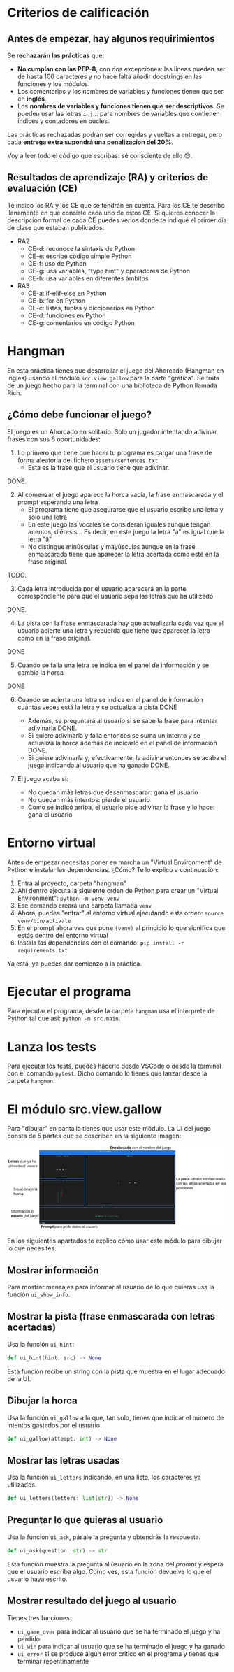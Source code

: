 # Criterios de calificación
## Antes de empezar, hay algunos requirimientos
Se **rechazarán las prácticas** que:

- **No cumplan con las PEP-8**, con dos excepciones: las líneas pueden ser de hasta 100 caracteres y no hace falta añadir docstrings en las funciones y los módulos.
- Los comentarios y los nombres de variables y funciones tienen que ser en **inglés**.
- Los **nombres de variables y funciones tienen que ser descriptivos**. Se pueden usar las letras `i`, `j`... para nombres de variables que contienen índices y contadores en bucles.

Las prácticas rechazadas podrán ser corregidas y vueltas a entregar, pero cada **entrega extra supondrá una penalizacion del 20%**.

Voy a leer todo el código que escribas: sé consciente de ello :sunglasses:.

## Resultados de aprendizaje (RA) y criterios de evaluación (CE)
Te indico los RA y los CE que se tendrán en cuenta. Para los CE te describo llanamente en qué consiste cada uno de estos CE. Si quieres conocer la descripción formal de cada CE puedes verlos donde te indiqué el primer día de clase que estaban publicados.

- RA2
  - CE-d: reconoce la sintaxis de Python
  - CE-e: escribe código simple Python
  - CE-f: uso de Python
  - CE-g: usa variables, "type hint" y operadores de Python
  - CE-h: usa variables en diferentes ámbitos
- RA3
  - CE-a: if-elif-else en Python
  - CE-b: for en Python
  - CE-c: listas, tuplas y diccionarios en Python
  - CE-d: funciones en Python
  - CE-g: comentarios en código Python

# Hangman
En esta práctica tienes que desarrollar el juego del Ahorcado (Hangman en inglés) usando el módulo `src.view.gallow` para la parte "gráfica". Se trata de un juego hecho para la terminal con una biblioteca de Python llamada Rich.

## ¿Cómo debe funcionar el juego?
El juego es un Ahorcado en solitario. Solo un jugador intentando adivinar frases con sus 6 oportunidades:

1. Lo primero que tiene que hacer tu programa es cargar una frase de forma aleatoria del fichero `assets/sentences.txt`
   - Esta es la frase que el usuario tiene que adivinar.

DONE.

2. Al comenzar el juego aparece la horca vacía, la frase enmascarada y el prompt esperando una letra
   - El programa tiene que asegurarse que el usuario escribe una letra y solo una letra
   - En este juego las vocales se consideran iguales aunque tengan acentos, diéresis... Es decir, en este juego la letra "a" es igual que la letra "ä"
   - No distingue minúsculas y mayúsculas aunque en la frase enmascarada tiene que aparecer la letra acertada como esté en la frase original.

TODO.

3. Cada letra introducida por el usuario aparecerá en la parte correspondiente para que el usuario sepa las letras que ha utilizado.

DONE.

4. La pista con la frase enmascarada hay que actualizarla cada vez que el usuario acierte una letra y recuerda que tiene que aparecer la letra como en la frase original.

DONE

5. Cuando se falla una letra se indica en el panel de información y se cambia la horca

DONE 

6. Cuando se acierta una letra se indica en el panel de información cuántas veces está la letra y se actualiza la pista DONE
   - Además, se preguntará al usuario si se sabe la frase para intentar adivinarla DONE.
   - Si quiere adivinarla y falla entonces se suma un intento y se actualiza la horca además de indicarlo en el panel de información DONE.
   - Si quiere adivinarla y, efectivamente, la adivina entonces se acaba el juego indicando al usuario que ha ganado DONE.


7. El juego acaba si:
   - No quedan más letras que desenmascarar: gana el usuario
   - No quedan más intentos: pierde el usuario
   - Como se indicó arriba, el usuario pide adivinar la frase y lo hace: gana el usuario

# Entorno virtual
Antes de empezar necesitas poner en marcha un "Virtual Environment" de Python e instalar las dependencias. ¿Cómo? Te lo explico a continuación:

1. Entra al proyecto, carpeta "hangman"
2. Ahí dentro ejecuta la siguiente orden de Python para crear un "Virtual Environment": `python -m venv venv`
3. Ese comando creará una carpeta llamada `venv`
4. Ahora, puedes "entrar" al entorno virtual ejecutando esta orden: `source venv/bin/activate`
5. En el prompt ahora ves que pone `(venv)` al principio lo que significa que estás dentro del entorno virtual
6. Instala las dependencias con el comando: `pip install -r requirements.txt`

Ya está, ya puedes dar comienzo a la práctica.

# Ejecutar el programa
Para ejecutar el programa, desde la carpeta `hangman` usa el intérprete de Python tal que así: `python -m src.main`.

# Lanza los tests
Para ejecutar los tests, puedes hacerlo desde VSCode o desde la terminal con el comando `pytest`. Dicho comando lo tienes que lanzar desde la carpeta `hangman`.

# El módulo src.view.gallow
Para "dibujar" en pantalla tienes que usar este módulo. La UI del juego consta de 5 partes que se describen en la siguiente imagen:

![Captura de pantalla de la UI del juego](img/captura_pantalla.png)

En los siguientes apartados te explico cómo usar este módulo para dibujar lo que necesites.

## Mostrar información
Para mostrar mensajes para informar al usuario de lo que quieras usa la función `ui_show_info`.

## Mostrar la pista (frase enmascarada con letras acertadas)
Usa la función `ui_hint`:

``` python
def ui_hint(hint: src) -> None
```

Esta función recibe un string con la pista que muestra en el lugar adecuado de la UI.

## Dibujar la horca
Usa la función `ui_gallow` a la que, tan solo, tienes que indicar el número de intentos gastados por el usuario.

``` python
def ui_gallow(attempt: int) -> None
```

## Mostrar las letras usadas
Usa la función `ui_letters` indicando, en una lista, los caracteres ya utilizados.

``` python
def ui_letters(letters: list[str]) -> None
```

## Preguntar lo que quieras al usuario
Usa la funcion `ui_ask`, pásale la pregunta y obtendrás la respuesta.

``` python
def ui_ask(question: str) -> str
```

Esta función muestra la pregunta al usuario en la zona del *prompt* y espera que el usuario escriba algo. Como ves, esta función devuelve lo que el usuario haya escrito.

## Mostrar resultado del juego al usuario
Tienes tres funciones:

- `ui_game_over` para indicar al usuario que se ha terminado el juego y ha perdido
- `ui_win` para indicar al usuario que se ha terminado el juego y ha ganado
- `ui_error` si se produce algún error crítico en el programa y tienes que terminar repentinamente

